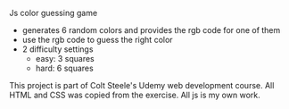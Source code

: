 Js color guessing game
- generates 6 random colors and provides the rgb code for one of them
- use the rgb code to guess the right color
- 2 difficulty settings
  - easy: 3 squares
  - hard: 6 squares
  
This project is part of Colt Steele's Udemy web development course.
All HTML and CSS was copied from the exercise. All js is my own work.

